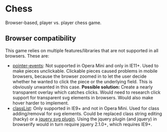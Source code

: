 # Chess
Browser-based, player vs. player chess game.

## Browser compatibility
This game relies on multiple features/libraries that are not supported in all browsers. These are:
- [pointer-events](http://caniuse.com/#feat=pointer-events):
  Not supported in Opera Mini and only in IE11+.
  Used to make pieces unclickable.
  Clickable pieces caused problems in mobile browsers, because the browser zoomed in to let the user decide whether he wanted to click the piece or the underlying field.
  This is obviously unwanted in this case.
  **Possible solution:** Create a nearly transparent overlay which catches clicks.
  Would need to research click support for transparent svg elements in browsers.
  Would also make hover harder to implement.
- [classList](http://caniuse.com/#feat=classlist):
  Only supported in IE9+ and not in Opera Mini.
  Used for class adding/removal for svg elements.
  Could be replaced class string editing (hacky) or a [jquery svg plugin](http://keith-wood.name/svg.html).
  Using the jquery plugin (and jquery) in browserify would in turn require jquery 2.1.0+, which requires IE9+.
